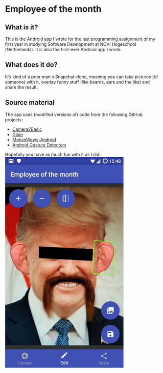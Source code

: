 # Employee of the month
## What is it?
This is the Android app I wrote for the last programming assignment of my first year in studying Software Development at NOVI Hogeschool (Netherlands). It is also the first-ever Android app I wrote.
## What does it do?
It's kind of a poor man's Snapchat clone, meaning you can take pictures (of someone) with it, overlay funny stuff (like beards, ears and the like) and share the result.
## Source material
The app uses (modified versions of) code from the following GitHub projects:
- [Camera2Basic](https://github.com/googlesamples/android-Camera2Basic)
- [Glide](https://github.com/bumptech/glide)
- [MotionViews-Android](https://github.com/uptechteam/MotionViews-Android)
- [Android Gesture Detectors](https://github.com/Almeros/android-gesture-detectors)

Hopefully you have as much fun with it as I did.
![Screenshot](eotm.jpg)